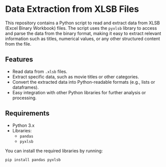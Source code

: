 # Data Extraction from XLSB Files

This repository contains a Python script to read and extract data from XLSB (Excel Binary Workbook) files. The script uses the `pyxlsb` library to access and parse the data from the binary format, making it easy to extract relevant information such as titles, numerical values, or any other structured content from the file.

## Features
- Read data from `.xlsb` files.
- Extract specific data, such as movie titles or other categories.
- Convert the extracted data into Python-readable formats (e.g., lists or dataframes).
- Easy integration with other Python libraries for further analysis or processing.

## Requirements
- Python 3.x
- Libraries:
  - `pandas`
  - `pyxlsb`

You can install the required libraries by running:
```bash
pip install pandas pyxlsb
